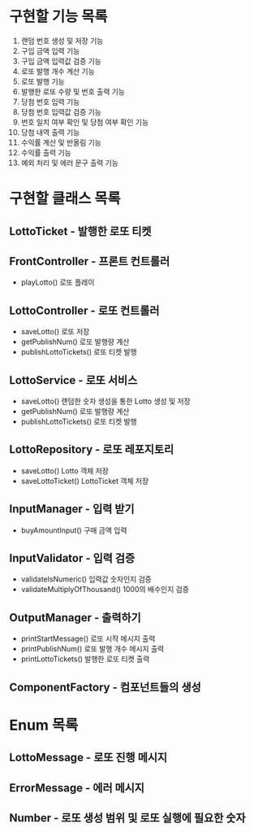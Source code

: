 # 구현할 기능 목록
1. 랜덤 번호 생성 및 저장 기능 
2. 구입 금액 입력 기능 
3. 구입 금액 입력값 검증 기능 
4. 로또 발행 개수 계산 기능
5. 로또 발행 기능 
6. 발행한 로또 수량 및 번호 출력 기능 
7. 당첨 번호 입력 기능 
8. 당첨 번호 입력값 검증 기능 
9. 번호 일치 여부 확인 및 당첨 여부 확인 기능 
10. 당첨 내역 출력 기능 
11. 수익률 계산 및 반올림 기능 
12. 수익률 출력 기능 
13. 예외 처리 및 에러 문구 출력 기능

# 구현할 클래스 목록
## LottoTicket - 발행한 로또 티켓

## FrontController - 프론트 컨트롤러
- playLotto() 로또 플레이

## LottoController - 로또 컨트롤러
- saveLotto() 로또 저장
- getPublishNum() 로또 발행량 계산
- publishLottoTickets() 로또 티켓 발행

## LottoService - 로또 서비스
- saveLotto() 랜덤한 숫자 생성을 통한 Lotto 생성 및 저장
- getPublishNum() 로또 발행량 계산
- publishLottoTickets() 로또 티켓 발행

## LottoRepository - 로또 레포지토리
- saveLotto() Lotto 객체 저장
- saveLottoTicket() LottoTicket 객체 저장

## InputManager - 입력 받기
- buyAmountInput() 구매 금액 입력

## InputValidator - 입력 검증
- validateIsNumeric() 입력값 숫자인지 검증
- validateMultiplyOfThousand() 1000의 배수인지 검증

## OutputManager - 출력하기
- printStartMessage() 로또 시작 메시지 출력
- printPublishNum() 로또 발행 개수 메시지 출력
- printLottoTickets() 발행한 로또 티켓 출력

## ComponentFactory - 컴포넌트들의 생성

# Enum 목록
## LottoMessage - 로또 진행 메시지

## ErrorMessage - 에러 메시지

## Number - 로또 생성 범위 및 로또 실행에 필요한 숫자
